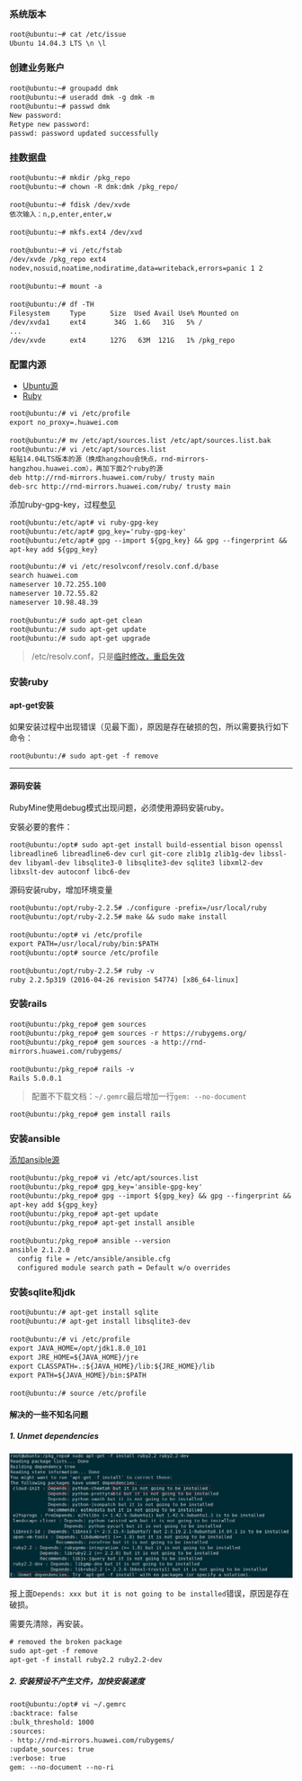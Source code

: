 ### 系统版本

```
root@ubuntu:~# cat /etc/issue
Ubuntu 14.04.3 LTS \n \l
```

### 创建业务账户

```
root@ubuntu:~# groupadd dmk
root@ubuntu:~# useradd dmk -g dmk -m
root@ubuntu:~# passwd dmk 
New password: 
Retype new password: 
passwd: password updated successfully

```

### 挂数据盘

```
root@ubuntu:~# mkdir /pkg_repo
root@ubuntu:~# chown -R dmk:dmk /pkg_repo/

root@ubuntu:~# fdisk /dev/xvde
依次输入：n,p,enter,enter,w

root@ubuntu:~# mkfs.ext4 /dev/xvd

root@ubuntu:~# vi /etc/fstab
/dev/xvde /pkg_repo ext4 nodev,nosuid,noatime,nodiratime,data=writeback,errors=panic 1 2

root@ubuntu:~# mount -a

root@ubuntu:/# df -TH
Filesystem     Type      Size  Used Avail Use% Mounted on
/dev/xvda1     ext4       34G  1.6G   31G   5% /
...
/dev/xvde      ext4      127G   63M  121G   1% /pkg_repo
```

### 配置内源

* [Ubuntu源](http://rnd-mirrors.huawei.com/helps/ubuntumirror)
* [Ruby](http://rnd-mirrors.huawei.com/helps/rubymirror)

```
root@ubuntu:/# vi /etc/profile
export no_proxy=.huawei.com

root@ubuntu:/# mv /etc/apt/sources.list /etc/apt/sources.list.bak
root@ubuntu:/# vi /etc/apt/sources.list
粘贴14.04LTS版本的源（换成hangzhou会快点，rnd-mirrors-hangzhou.huawei.com），再加下面2个ruby的源 
deb http://rnd-mirrors.huawei.com/ruby/ trusty main
deb-src http://rnd-mirrors.huawei.com/ruby/ trusty main
```

添加ruby-gpg-key，过程[参见](http://rnd-mirrors.huawei.com/helps/rubymirror)

```
root@ubuntu:/etc/apt# vi ruby-gpg-key
root@ubuntu:/etc/apt# gpg_key='ruby-gpg-key'
root@ubuntu:/etc/apt# gpg --import ${gpg_key} && gpg --fingerprint && apt-key add ${gpg_key}
```

```
root@ubuntu:/# vi /etc/resolvconf/resolv.conf.d/base
search huawei.com
nameserver 10.72.255.100
nameserver 10.72.55.82
nameserver 10.98.48.39

root@ubuntu:/# sudo apt-get clean
root@ubuntu:/# sudo apt-get update
root@ubuntu:/# sudo apt-get upgrade
```

>/etc/resolv.conf，只是[临时修改，重启失效](https://wangheng.org/linux-temporarily-or-permanently-modify-the-dns.html)


### 安装ruby

#### apt-get安装
如果安装过程中出现错误（见最下面），原因是存在破损的包，所以需要执行如下命令：

```
root@ubuntu:/# sudo apt-get -f remove
```

---

#### 源码安装

RubyMine使用debug模式出现问题，必须使用源码安装ruby。

安裝必要的套件：
```
root@ubuntu:/opt# sudo apt-get install build-essential bison openssl libreadline6 libreadline6-dev curl git-core zlib1g zlib1g-dev libssl-dev libyaml-dev libsqlite3-0 libsqlite3-dev sqlite3 libxml2-dev libxslt-dev autoconf libc6-dev
```

源码安装ruby，增加环境变量
```
root@ubuntu:/opt/ruby-2.2.5# ./configure -prefix=/usr/local/ruby
root@ubuntu:/opt/ruby-2.2.5# make && sudo make install

root@ubuntu:/opt# vi /etc/profile
export PATH=/usr/local/ruby/bin:$PATH
root@ubuntu:/opt# source /etc/profile

root@ubuntu:/opt/ruby-2.2.5# ruby -v
ruby 2.2.5p319 (2016-04-26 revision 54774) [x86_64-linux]

```

### 安装rails

```
root@ubuntu:/pkg_repo# gem sources
root@ubuntu:/pkg_repo# gem sources -r https://rubygems.org/
root@ubuntu:/pkg_repo# gem sources -a http://rnd-mirrors.huawei.com/rubygems/

root@ubuntu:/pkg_repo# rails -v
Rails 5.0.0.1
```

> 配置不下载文档：`~/.gemrc`最后增加一行`gem: --no-document`

```
root@ubuntu:/pkg_repo# gem install rails
```

### 安装ansible

[添加ansible源](http://rnd-mirrors.huawei.com/helps/ansiblemirror)

```
root@ubuntu:/pkg_repo# vi /etc/apt/sources.list
root@ubuntu:/pkg_repo# gpg_key='ansible-gpg-key'
root@ubuntu:/pkg_repo# gpg --import ${gpg_key} && gpg --fingerprint && apt-key add ${gpg_key}
root@ubuntu:/pkg_repo# apt-get update
root@ubuntu:/pkg_repo# apt-get install ansible

root@ubuntu:/pkg_repo# ansible --version
ansible 2.1.2.0
  config file = /etc/ansible/ansible.cfg
  configured module search path = Default w/o overrides
```

### 安装sqlite和jdk
```
root@ubuntu:/# apt-get install sqlite
root@ubuntu:/# apt-get install libsqlite3-dev

root@ubuntu:/# vi /etc/profile
export JAVA_HOME=/opt/jdk1.8.0_101
export JRE_HOME=${JAVA_HOME}/jre
export CLASSPATH=.:${JAVA_HOME}/lib:${JRE_HOME}/lib
export PATH=${JAVA_HOME}/bin:$PATH

root@ubuntu:/# source /etc/profile
```

#### 解决的一些不知名问题

##### 1. Unmet dependencies
  ![](/assets/install_ruby_unmet_dependencies.png)

报上面`Depends: xxx but it is not going to be installed`错误，原因是存在破损。

需要先清除，再安装。

```
# removed the broken package
sudo apt-get -f remove 
apt-get -f install ruby2.2 ruby2.2-dev
```

##### 2. 安装预设不产生文件，加快安装速度

```
root@ubuntu:/opt# vi ~/.gemrc
:backtrace: false
:bulk_threshold: 1000
:sources:
- http://rnd-mirrors.huawei.com/rubygems/
:update_sources: true
:verbose: true
gem: --no-document --no-ri
```


